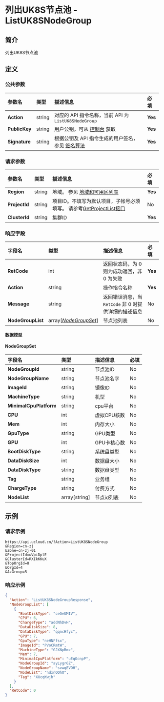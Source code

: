 # 列出UK8S节点池 - ListUK8SNodeGroup

## 简介

列出UK8S节点池









## 定义

### 公共参数

| 参数名 | 类型 | 描述信息 | 必填 |
|:---|:---|:---|:---|
| **Action**     | string  | 对应的 API 指令名称，当前 API 为 `ListUK8SNodeGroup`                        | **Yes** |
| **PublicKey**  | string  | 用户公钥，可从 [控制台](https://console.ucloud.cn/uapi/apikey) 获取                                             | **Yes** |
| **Signature**  | string  | 根据公钥及 API 指令生成的用户签名，参见 [签名算法](api/summary/signature.md)  | **Yes** |

### 请求参数

| 参数名 | 类型 | 描述信息 | 必填 |
|:---|:---|:---|:---|
| **Region** | string | 地域。 参见 [地域和可用区列表](https://docs.ucloud.cn/api/summary/regionlist) |**Yes**|
| **ProjectId** | string | 项目ID。不填写为默认项目，子帐号必须填写。 请参考[GetProjectList接口](https://docs.ucloud.cn/api/summary/get_project_list) |No|
| **ClusterId** | string | 集群ID |**Yes**|

### 响应字段

| 字段名 | 类型 | 描述信息 | 必填 |
|:---|:---|:---|:---|
| **RetCode** | int | 返回状态码，为 0 则为成功返回，非 0 为失败 |**Yes**|
| **Action** | string | 操作指令名称 |**Yes**|
| **Message** | string | 返回错误消息，当 `RetCode` 非 0 时提供详细的描述信息 |No|
| **NodeGroupList** | array[[*NodeGroupSet*](#NodeGroupSet)] | 节点池列表 |No|

#### 数据模型


#### NodeGroupSet

| 字段名 | 类型 | 描述信息 | 必填 |
|:---|:---|:---|:---|
| **NodeGroupId** | string | 节点池ID |No|
| **NodeGroupName** | string | 节点池名字 |No|
| **ImageId** | string | 镜像ID |No|
| **MachineType** | string | 机型 |No|
| **MinimalCpuPlatform** | string | cpu平台 |No|
| **CPU** | int | 虚拟CPU核数 |No|
| **Mem** | int | 内存大小 |No|
| **GpuType** | string | GPU类型 |No|
| **GPU** | int | GPU卡核心数 |No|
| **BootDiskType** | string | 系统盘类型 |No|
| **DataDiskSize** | int | 数据盘大小 |No|
| **DataDiskType** | string | 数据盘类型 |No|
| **Tag** | string | 业务组 |No|
| **ChargeType** | string | 付费方式 |No|
| **NodeList** | array[string] | 节点id列表 |No|

## 示例

### 请求示例
    
```
https://api.ucloud.cn/?Action=ListUK8SNodeGroup
&Region=cn-zj
&Zone=cn-zj-01
&ProjectId=wVpiDplE
&ClusterId=RXIkKKuX
&TopOrgId=8
&OrgId=4
&AzGroup=5
```

### 响应示例
    
```json
{
  "Action": "ListUK8SNodeGroupResponse",
  "NodeGroupList": [
    {
      "BootDiskType": "ceGeUMIV",
      "CPU": 6,
      "ChargeType": "addNhDvH",
      "DataDiskSize": 8,
      "DataDiskType": "qqncHfyc",
      "GPU": 7,
      "GpuType": "neHNFfsx",
      "ImageId": "PVoCRmtW",
      "MachineType": "GJXNpRmz",
      "Mem": 7,
      "MinimalCpuPlatform": "uEqOcnpP",
      "NodeGroupId": "ayLygrGZ",
      "NodeGroupName": "svwqEVOH",
      "NodeList": "ndxnQQhO",
      "Tag": "XUcqKwjh"
    }
  ],
  "RetCode": 0
}
```





